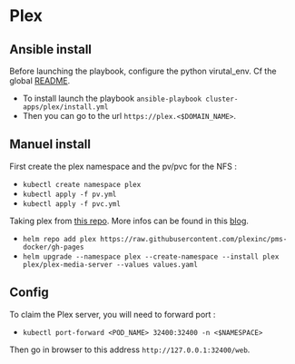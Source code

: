 # Plex

## Ansible install
Before launching the playbook, configure the python virutal_env. Cf the global [README](../../../README.md#ansible). 

* To install launch the playbook `ansible-playbook cluster-apps/plex/install.yml`
* Then you can go to the url `https://plex.<$DOMAIN_NAME>`. 

## Manuel install
First create the plex namespace and the pv/pvc for the NFS :
- `kubectl create namespace plex`
- `kubectl apply -f pv.yml`
- `kubectl apply -f pvc.yml`

Taking plex from [this repo](https://github.com/plexinc/pms-docker/tree/master/charts/plex-media-server).
More infos can be found in this [blog](https://www.plex.tv/blog/plex-pro-week-23-a-z-on-k8s-for-plex-media-server/).

- `helm repo add plex https://raw.githubusercontent.com/plexinc/pms-docker/gh-pages`
- `helm upgrade --namespace plex --create-namespace --install plex plex/plex-media-server --values values.yaml`

## Config
To claim the Plex server, you will need to forward port :
- `kubectl port-forward <POD_NAME> 32400:32400 -n <$NAMESPACE>`

Then go in browser to this address `http://127.0.0.1:32400/web`.